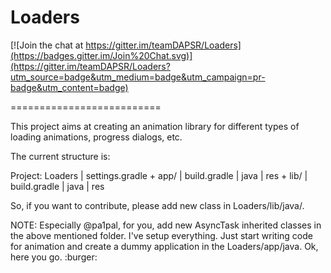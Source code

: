 # Loaders

[![Join the chat at https://gitter.im/teamDAPSR/Loaders](https://badges.gitter.im/Join%20Chat.svg)](https://gitter.im/teamDAPSR/Loaders?utm_source=badge&utm_medium=badge&utm_campaign=pr-badge&utm_content=badge)

==========================

This project aims at creating an animation library for different types of loading animations, progress dialogs, etc.

The current structure is:

Project: Loaders
    |   settings.gradle
    +   app/
        |   build.gradle
        |   java
        |   res
    +   lib/
        |   build.gradle
        |   java
        |   res

So, if you want to contribute, please add new class in Loaders/lib/java/.

NOTE: Especially @pa1pal, for you, add new AsyncTask inherited classes in the above mentioned folder. I've setup everything. Just start writing code for animation and create a dummy application in the Loaders/app/java. Ok, here you go. :burger: